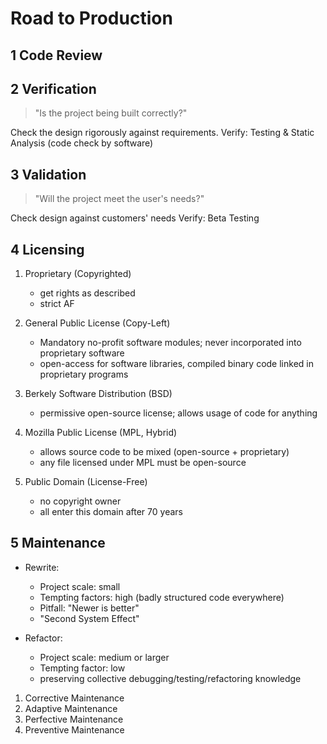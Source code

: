 # Road to Production

## 1 Code Review
## 2 Verification
> "Is the project being built correctly?"

Check the design rigorously against requirements.
Verify: Testing & Static Analysis (code check by software)

## 3 Validation
> "Will the project meet the user's needs?"

Check design against customers' needs
Verify: Beta Testing

## 4 Licensing
1. Proprietary (Copyrighted)
   * get rights as described
   * strict AF
   
2. General Public License (Copy-Left)
   * Mandatory no-profit software modules; never incorporated into proprietary software
   * open-access for software libraries, compiled binary code linked in proprietary programs
   
3. Berkely Software Distribution (BSD)
   * permissive open-source license; allows usage of code for anything
   
4. Mozilla Public License (MPL, Hybrid)
   * allows source code to be mixed (open-source + proprietary)
   * any file licensed under MPL must be open-source
   
5. Public Domain (License-Free)
   * no copyright owner
   * all enter this domain after 70 years

## 5 Maintenance
   * Rewrite:
      * Project scale: small
      * Tempting factors: high (badly structured code everywhere)
      * Pitfall: "Newer is better"
      * "Second System Effect"
      
   * Refactor:
      * Project scale: medium or larger
      * Tempting factor: low
      * preserving collective debugging/testing/refactoring knowledge
      
1. Corrective Maintenance
2. Adaptive Maintenance
3. Perfective Maintenance
4. Preventive Maintenance
